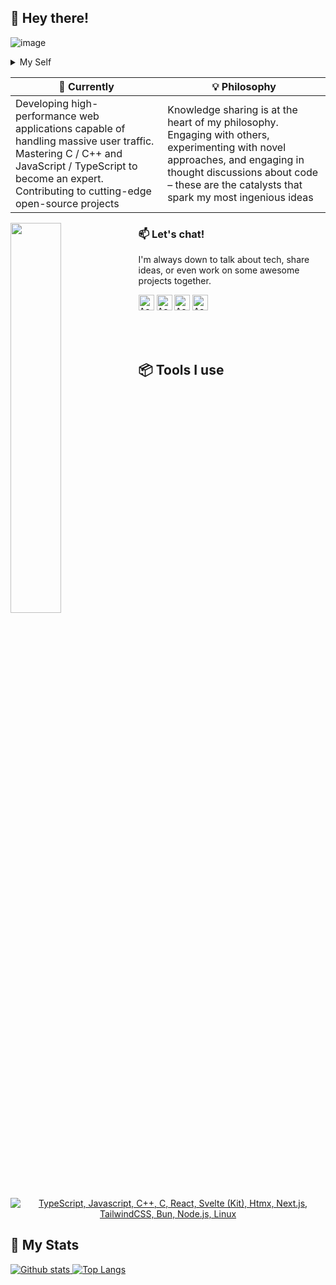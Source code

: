 ## 👋 Hey there!

![image](https://github.com/ashudevcodes/ashudevcodes/assets/105356967/f1fad3eb-5a62-4607-9e7c-7c43ab939bd7)

<details>
  <summary>My Self</summary>
  <br>

  > ***I'm a software guy based in India, and my jam is breathing life into code. Web dev, OS dev, software dev - you name it, I code it. For me, it's all about taking those 0s and 1s and molding them into something useful, something that actually makes a difference in people's lives. the code itself is just a bunch of text, but in the right hands, it becomes a powerful tool for solving real-world problems. That's what gets me fired up every day..***

</details>
  
| 🌱 Currently |💡 Philosophy |
| ------------- | ------------- |
| Developing high-performance web applications capable of handling massive user traffic. Mastering C / C++ and JavaScript / TypeScript to become an expert. Contributing to cutting-edge open-source projects | Knowledge sharing is at the heart of my philosophy. Engaging with others, experimenting with novel approaches, and engaging in thought discussions about code – these are the catalysts that spark my most ingenious ideas| 

<div hignt="40%" width="40%" object-fit="contain">
  <img hignt="40%" width="40%" object-fit="contain" align="left" src="https://github.com/ashudevcodes/ashudevcodes/assets/105356967/48451b7b-a007-411d-8398-141304ecbee2"/>
</div>

### 📫 Let's chat!

I'm always down to talk about tech, share ideas, or even work on some awesome projects together.

<a href="https://www.linkedin.com/in/ashudevcodes/"><kbd><img align="centre" alt="Ashish's LinkdeIn" width="25px" src="https://cdn.pixabay.com/photo/2017/02/08/08/39/linkedin-2048132_1280.png" /></a> <a href="https://www.instagram.com/ashishprasad__/"><kbd><img align="centre" alt="Ashish's Instagram" width="25px" src="https://img.icons8.com/plasticine/200/instagram.png"/></a> <a href="mailto: ashishprasad949@gmail.com"><kbd><img align="centre" alt="Ashish's Gmail" width="25px" src="https://img.icons8.com/plasticine/200/gmail-new.png" /></a> <a href="https://discord.com/channels/@ashudevcodes"><kbd><img align="centre" alt="Ashish's Discord" width="25px" src="https://img.icons8.com/bubbles/50/discord-logo.png"/></a>

\
&nbsp;

## 📦 Tools I use

<p align="center">
  <a href="#">
    <img src="https://skillicons.dev/icons?i=ts,js,cpp,c,react,svelte,htmx,nextjs,tailwindcss,bun,nodejs,linux,neovim" alt="TypeScript, Javascript, C++, C, React, Svelte (Kit), Htmx, Next.js, TailwindCSS, Bun, Node.js, Linux">
  </a>
</p>


## 📜 My Stats

<p align="left">
  <a href="#">
    <img src="https://github-readme-stats.vercel.app/api?username=ashudevcodes&theme=tokyoknight&show_icons=true&hide_rank=true&custom_title=Stats&count_private=true&hide_border=true&hide=issues&line_height=24&bg_color=0d1117" alt="Github stats" />
    <img src="https://github-readme-stats.vercel.app/api/top-langs/?username=ashudevcodes&layout=compact&theme=tokyoknight&count_private=true&hide_border=true&bg_color=0d1117" alt="Top Langs">
  </a>
</p>
